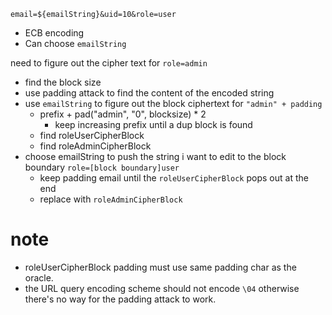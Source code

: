 ```
email=${emailString}&uid=10&role=user
```

* ECB encoding
* Can choose `emailString`

need to figure out the cipher text for `role=admin`

* find the block size
* use padding attack to find the content of the encoded string
* use `emailString` to figure out the block ciphertext for `"admin" + padding`
  * prefix + pad("admin", "0", blocksize) * 2
    * keep increasing prefix until a dup block is found
  * find roleUserCipherBlock
  * find roleAdminCipherBlock
* choose emailString to push the string i want to edit to the block boundary `role=[block boundary]user`
  * keep padding email until the `roleUserCipherBlock` pops out at the end
  * replace with `roleAdminCipherBlock`

# note

* roleUserCipherBlock padding must use same padding char as the oracle.
* the URL query encoding scheme should not encode `\04` otherwise there's no way for the padding attack to work.
